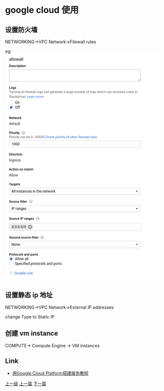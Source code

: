 # google cloud 使用

## 设置防火墙
NETWORKING->VPC Network->Filewall rules

eg:
![](../images/googleCloud_201903132101_1.png)

## 设置静态 ip 地址
NETWORKING->VPC Network->External IP addresses

change Type to Static IP

## 创建 vm instance
COMPUTE-> Compute Engine -> VM instances


## Link
* [用Google Cloud Platform搭建服务教程](http://godjose.com/2017/06/14/new-article/)


[上一级](base.md)
[上一篇](find_a_job.md)
[下一篇](google_search_tips.md)
